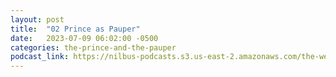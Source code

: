 ```yaml
---
layout: post
title:  "02 Prince as Pauper"
date:   2023-07-09 06:02:00 -0500
categories: the-prince-and-the-pauper
podcast_link: https://nilbus-podcasts.s3.us-east-2.amazonaws.com/the-well-trained-mind/The%20Prince%20and%20the%20Pauper/02%20Prince%20as%20Pauper.mp3
---
```

